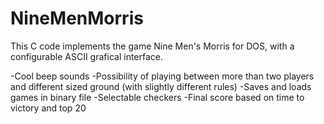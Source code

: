 NineMenMorris
=============
This C code implements the game Nine Men's Morris for DOS, with a configurable ASCII grafical interface.

-Cool beep sounds
-Possibility of playing between more than two players and different sized ground (with slightly different rules)
-Saves and loads games in binary file
-Selectable checkers
-Final score based on time to victory and top 20
